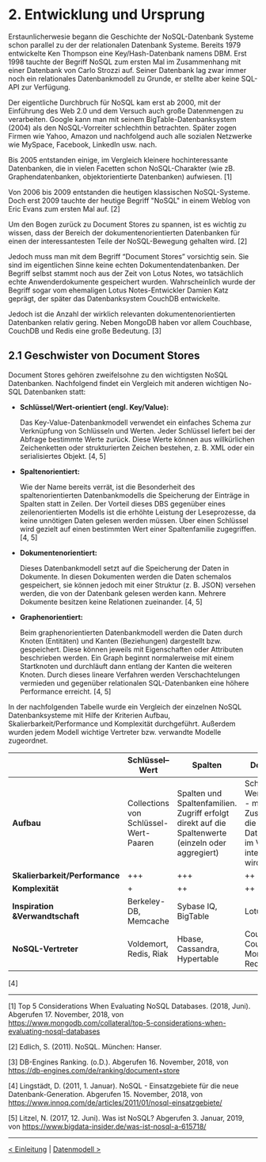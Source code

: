 # 2. Entwicklung und Ursprung

Erstaunlicherwesie begann die Geschichte der NoSQL-Datenbank Systeme schon parallel zu der der relationalen Datenbank Systeme. Bereits 1979 entwickelte Ken Thompson eine Key/Hash-Datenbank namens DBM. Erst 1998 tauchte der Begriff NoSQL zum ersten Mal im Zusammenhang mit einer Datenbank von Carlo Strozzi auf. Seiner Datenbank lag zwar immer noch ein relationales Datenbankmodell zu Grunde, er stellte aber keine SQL-API zur Verfügung.

Der eigentliche Durchbruch für NoSQL kam erst ab 2000, mit der Einführung des Web 2.0 und dem Versuch auch große Datenmengen zu verarbeiten. Google kann man mit seinem BigTable-Datenbanksystem (2004) als den NoSQL-Vorreiter schlechthin betrachten. Später zogen Firmen wie Yahoo, Amazon und nachfolgend auch alle sozialen Netzwerke wie MySpace, Facebook, LinkedIn usw. nach. 

Bis 2005 entstanden einige, im Vergleich kleinere hochinteressante Datenbanken, die in vielen Facetten schon NoSQL-Charakter (wie zB. Graphendatenbanken, objektorientierte Datenbanken) aufwiesen. [1] 

Von 2006 bis 2009 entstanden die heutigen klassischen NoSQL-Systeme. Doch erst 2009 tauchte der heutige Begriff "NoSQL" in einem Weblog von Eric Evans zum ersten Mal auf. [2]  

Um den Bogen zurück zu Document Stores zu spannen, ist es wichtig zu wissen, dass der Bereich der dokumentenorientierten Datenbanken für einen der interessantesten Teile der NoSQL-Bewegung gehalten wird. [2]

Jedoch muss man mit dem Begriff “Document Stores” vorsichtig sein. Sie sind im eigentlichen Sinne keine echten Dokumentendatenbanken. Der Begriff selbst stammt noch aus der Zeit von Lotus Notes, wo tatsächlich echte Anwenderdokumente gespeichert wurden. Wahrscheinlich wurde der Begriff sogar vom ehemaligen Lotus Notes-Entwickler Damien Katz geprägt, der später das Datenbanksystem CouchDB entwickelte.

Jedoch ist die Anzahl der wirklich relevanten dokumentenorientierten Datenbanken relativ gering. Neben MongoDB haben vor allem Couchbase, CouchDB und Redis eine große Bedeutung. [3]  

## 2.1 Geschwister von Document Stores

Document Stores gehören zweifelsohne zu den wichtigsten NoSQL Datenbanken. Nachfolgend findet ein Vergleich mit anderen wichtigen No-SQL Datenbanken statt:

- **Schlüssel/Wert-orientiert (engl. Key/Value):** 

   Das Key-Value-Datenbankmodell verwendet ein einfaches Schema zur Verknüpfung von Schlüsseln und Werten. Jeder Schlüssel liefert bei der Abfrage bestimmte Werte zurück. Diese Werte können aus willkürlichen Zeichenketten oder strukturierten Zeichen bestehen, z. B. XML oder ein serialisiertes Objekt. [4, 5]

- **Spaltenorientiert:** 

   Wie der Name bereits verrät, ist die Besonderheit des spaltenorientierten Datenbankmodells die Speicherung der Einträge in Spalten statt in Zeilen. Der Vorteil dieses DBS gegenüber eines zeilenorientierten Modells ist die erhöhte Leistung der Leseprozesse, da keine unnötigen Daten gelesen werden müssen. Über einen Schlüssel wird gezielt auf einen bestimmten Wert einer Spaltenfamilie zugegriffen. [4, 5]

- **Dokumentenorientiert:**

   Dieses Datenbankmodell setzt auf die Speicherung der Daten in Dokumente. In diesen Dokumenten werden die Daten schemalos gespeichert, sie können jedoch mit einer Struktur (z. B. JSON) versehen werden, die von der Datenbank gelesen werden kann. Mehrere Dokumente besitzen keine Relationen zueinander. [4, 5]

- **Graphenorientiert:** 

  Beim graphenorientierten Datenbankmodell werden die Daten durch Knoten (Entitäten) und Kanten (Beziehungen) dargestellt bzw. gespeichert. Diese können jeweils mit Eigenschaften oder Attributen beschrieben werden. Ein Graph beginnt normalerweise mit einem Startknoten und durchläuft dann entlang der Kanten die weiteren Knoten. Durch dieses lineare Verfahren werden Verschachtelungen vermieden und gegenüber relationalen SQL-Datenbanken eine höhere Performance erreicht. [4, 5]

In der nachfolgenden Tabelle wurde ein Vergleich der einzelnen NoSQL Datenbanksysteme mit Hilfe der Kriterien Aufbau, Skalierbarkeit/Performance und Komplexität durchgeführt. Außerdem wurden jedem Modell wichtige Vertreter bzw. verwandte Modelle zugeordnet. 

| | Schlüssel–Wert| Spalten| Dokument | Graph |
|------|------------------|------------	| ------------|------------------|
| **Aufbau** | Collections von Schlüssel-Wert-Paaren | Spalten und Spaltenfamilien. Zugriff erfolgt direkt auf die Spaltenwerte (einzeln oder aggregiert) | Schlüssel-Wert-Paare - mit dem Zusatz, dass die Datenstruktur im Value interpretiert wird | Fokus auf Datenverbindungen und schnelles Durchwandern dieser Beziehungen |
| **Skalierbarkeit/Performance** | +++ | +++ | ++ | ++ |
| **Komplexität** | + | ++ | ++ | +++ |
| **Inspiration &Verwandtschaft** | Berkeley-DB, Memcache | Sybase IQ, BigTable | Lotus Notes | Graphen-Theorie |
| **NoSQL-Vertreter** | Voldemort, Redis, Riak | Hbase, Cassandra, Hypertable | CouchDB, Couchbase, MongoDB, Redis | Sones, Neo4j, InfoGrid |

[4]

------

[1] Top 5 Considerations When Evaluating NoSQL Databases. (2018, Juni). Abgerufen 17. November, 2018, von https://www.mongodb.com/collateral/top-5-considerations-when-evaluating-nosql-databases

[2] Edlich, S. (2011). NoSQL. München: Hanser.

[3] DB-Engines Ranking. (o.D.). Abgerufen 16. November, 2018, von https://db-engines.com/de/ranking/document+store

[4] Lingstädt, D. (2011, 1. Januar). NoSQL - Einsatzgebiete für die neue Datenbank-Generation. Abgerufen 15. November, 2018, von https://www.innoq.com/de/articles/2011/01/nosql-einsatzgebiete/

[5] Litzel, N. (2017, 12. Juni). Was ist NoSQL? Abgerufen 3. Januar, 2019, von https://www.bigdata-insider.de/was-ist-nosql-a-615718/

------

[< Einleitung](03_introduction.md)		|   [Datenmodell >](05_Datenmodell.md)

